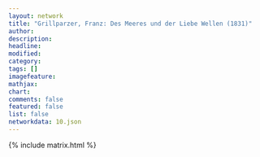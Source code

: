 ```yaml
---
layout: network
title: "Grillparzer, Franz: Des Meeres und der Liebe Wellen (1831)"
author:
description:
headline:
modified:
category:
tags: []
imagefeature: 
mathjax: 
chart: 
comments: false
featured: false
list: false
networkdata: 10.json
---
```

{% include matrix.html %}

